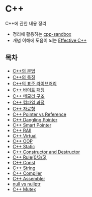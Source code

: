 # C++

C++에 관한 내용 정리

- 정리에 활용하는 [cpp-sandbox](https://github.com/fkdl0048/cpp-sandbox)
- 개념 이해에 도움이 되는 [Effective C++](https://github.com/fkdl0048/BookReview/issues/256)

## 목차

- [C++의 문법](./Grammar/README.md)
- [C++의 특징](./Characteristics/README.md)
- [C++의 표준 라이브러리](./Container/README.md)
- [C++ 바이트 패딩](./BytePadding/README.md)
- [C++ 메모리 구조](./MemoryStructure/README.md)
- [C++ 컴파일 과정](./CompileProcess/README.md)
- [C++ 자료형](./DataType/README.md)
- [C++ Pointer vs Reference](./PointerVsReference/README.md)
- [C++ Dangling Pointer](./DanglingPointer/README.md)
- [C++ Smart Pointer](./SmartPointer/README.md)
- [C++ RAII](./RAII/README.md)
- [C++ Virtual](./Virtual/README.md)
- [C++ OOP](./OOP/README.md)
- [C++ Static](./Static/README.md)
- [C++ Constructor and Destructor](./ConstructorDestructor/README.md)
- [C++ Rule(0/3/5)](./RuleOf035/README.md)
- [C++ Const](./Const/README.md)
- [C++ String](./String/README.md)
- [C++ Compiler](./Compiler/README.md)
- [C++ Assembler](./Assembler/README.md)
- [null vs nullptr](./NullVsNullptr/README.md)
- [C++ Mutex](./Mutex/README.md)